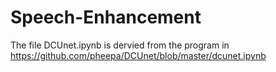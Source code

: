 # Speech-Enhancement

The file DCUnet.ipynb is dervied from the program in https://github.com/pheepa/DCUnet/blob/master/dcunet.ipynb
